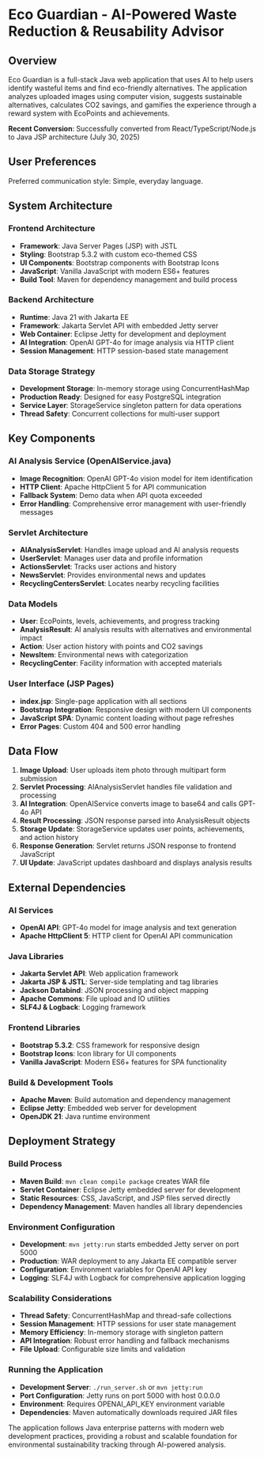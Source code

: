 # Eco Guardian - AI-Powered Waste Reduction & Reusability Advisor

## Overview

Eco Guardian is a full-stack Java web application that uses AI to help users identify wasteful items and find eco-friendly alternatives. The application analyzes uploaded images using computer vision, suggests sustainable alternatives, calculates CO2 savings, and gamifies the experience through a reward system with EcoPoints and achievements.

**Recent Conversion**: Successfully converted from React/TypeScript/Node.js to Java JSP architecture (July 30, 2025)

## User Preferences

Preferred communication style: Simple, everyday language.

## System Architecture

### Frontend Architecture
- **Framework**: Java Server Pages (JSP) with JSTL
- **Styling**: Bootstrap 5.3.2 with custom eco-themed CSS
- **UI Components**: Bootstrap components with Bootstrap Icons
- **JavaScript**: Vanilla JavaScript with modern ES6+ features
- **Build Tool**: Maven for dependency management and build process

### Backend Architecture
- **Runtime**: Java 21 with Jakarta EE
- **Framework**: Jakarta Servlet API with embedded Jetty server
- **Web Container**: Eclipse Jetty for development and deployment
- **AI Integration**: OpenAI GPT-4o for image analysis via HTTP client
- **Session Management**: HTTP session-based state management

### Data Storage Strategy
- **Development Storage**: In-memory storage using ConcurrentHashMap
- **Production Ready**: Designed for easy PostgreSQL integration
- **Service Layer**: StorageService singleton pattern for data operations
- **Thread Safety**: Concurrent collections for multi-user support

## Key Components

### AI Analysis Service (OpenAIService.java)
- **Image Recognition**: OpenAI GPT-4o vision model for item identification
- **HTTP Client**: Apache HttpClient 5 for API communication
- **Fallback System**: Demo data when API quota exceeded
- **Error Handling**: Comprehensive error management with user-friendly messages

### Servlet Architecture
- **AIAnalysisServlet**: Handles image upload and AI analysis requests
- **UserServlet**: Manages user data and profile information
- **ActionsServlet**: Tracks user actions and history
- **NewsServlet**: Provides environmental news and updates
- **RecyclingCentersServlet**: Locates nearby recycling facilities

### Data Models
- **User**: EcoPoints, levels, achievements, and progress tracking
- **AnalysisResult**: AI analysis results with alternatives and environmental impact
- **Action**: User action history with points and CO2 savings
- **NewsItem**: Environmental news with categorization
- **RecyclingCenter**: Facility information with accepted materials

### User Interface (JSP Pages)
- **index.jsp**: Single-page application with all sections
- **Bootstrap Integration**: Responsive design with modern UI components
- **JavaScript SPA**: Dynamic content loading without page refreshes
- **Error Pages**: Custom 404 and 500 error handling

## Data Flow

1. **Image Upload**: User uploads item photo through multipart form submission
2. **Servlet Processing**: AIAnalysisServlet handles file validation and processing
3. **AI Integration**: OpenAIService converts image to base64 and calls GPT-4o API
4. **Result Processing**: JSON response parsed into AnalysisResult objects
5. **Storage Update**: StorageService updates user points, achievements, and action history
6. **Response Generation**: Servlet returns JSON response to frontend JavaScript
7. **UI Update**: JavaScript updates dashboard and displays analysis results

## External Dependencies

### AI Services
- **OpenAI API**: GPT-4o model for image analysis and text generation
- **Apache HttpClient 5**: HTTP client for OpenAI API communication

### Java Libraries
- **Jakarta Servlet API**: Web application framework
- **Jakarta JSP & JSTL**: Server-side templating and tag libraries
- **Jackson Databind**: JSON processing and object mapping
- **Apache Commons**: File upload and IO utilities
- **SLF4J & Logback**: Logging framework

### Frontend Libraries
- **Bootstrap 5.3.2**: CSS framework for responsive design
- **Bootstrap Icons**: Icon library for UI components
- **Vanilla JavaScript**: Modern ES6+ features for SPA functionality

### Build & Development Tools
- **Apache Maven**: Build automation and dependency management
- **Eclipse Jetty**: Embedded web server for development
- **OpenJDK 21**: Java runtime environment

## Deployment Strategy

### Build Process
- **Maven Build**: `mvn clean compile package` creates WAR file
- **Servlet Container**: Eclipse Jetty embedded server for development
- **Static Resources**: CSS, JavaScript, and JSP files served directly
- **Dependency Management**: Maven handles all library dependencies

### Environment Configuration
- **Development**: `mvn jetty:run` starts embedded Jetty server on port 5000
- **Production**: WAR deployment to any Jakarta EE compatible server
- **Configuration**: Environment variables for OpenAI API key
- **Logging**: SLF4J with Logback for comprehensive application logging

### Scalability Considerations
- **Thread Safety**: ConcurrentHashMap and thread-safe collections
- **Session Management**: HTTP sessions for user state management
- **Memory Efficiency**: In-memory storage with singleton pattern
- **API Integration**: Robust error handling and fallback mechanisms
- **File Upload**: Configurable size limits and validation

### Running the Application
- **Development Server**: `./run_server.sh` or `mvn jetty:run`
- **Port Configuration**: Jetty runs on port 5000 with host 0.0.0.0
- **Environment**: Requires OPENAI_API_KEY environment variable
- **Dependencies**: Maven automatically downloads required JAR files

The application follows Java enterprise patterns with modern web development practices, providing a robust and scalable foundation for environmental sustainability tracking through AI-powered analysis.